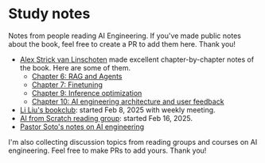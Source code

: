 # Study notes 
Notes from people reading AI Engineering. If you've made public notes about the book, feel free to create a PR to add them here. Thank you!

- [Alex Strick van Linschoten](https://www.linkedin.com/in/strickvl/) made excellent chapter-by-chapter notes of the book. Here are some of them.
    - [Chapter 6: RAG and Agents](https://mlops.systems/posts/2025-01-24-notes-on-ai-engineering-chip-huyen-chapter-6.html)
    - [Chapter 7: Finetuning](https://mlops.systems/posts/2025-01-26-notes-on-ai-engineering-chip-huyen-chapter-7:-finetuning.html)
    - [Chapter 9: Inference optimization](https://mlops.systems/posts/2025-02-07-ai-engineering-chapter-9.html)
    - [Chapter 10: AI engineering architecture and user feedback](https://mlops.systems/posts/2025-02-09-ai-eg-chapter-10.html)
- [Li Liu's bookclub](https://docs.google.com/document/d/1mKRI3cJVNTmNKgE85OUd3DOfnph7Z3QmqrZhBCX7yQ4/edit?tab=t.0#heading=h.ohq29zbftwgr): started Feb 8, 2025 with weekly meeting.
- [AI from Scratch reading group](https://x.com/santiviquez/status/1886469829583835214): started Feb 16, 2025.
- [Pastor Soto's notes on AI engineering](https://substack.com/home/post/p-154650527)


I'm also collecting discussion topics from reading groups and courses on AI engineering. Feel free to make PRs to add yours. Thank you!